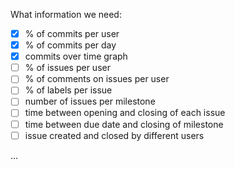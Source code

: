 What information we need:
* [x] % of commits per user
* [x] % of commits per day
* [x] commits over time graph
* [ ] % of issues per user
* [ ] % of comments on issues per user
* [ ] % of labels per issue
* [ ] number of issues per milestone
* [ ] time between opening and closing of each issue
* [ ] time between due date and closing of milestone
* [ ] issue created and closed by different users

...
